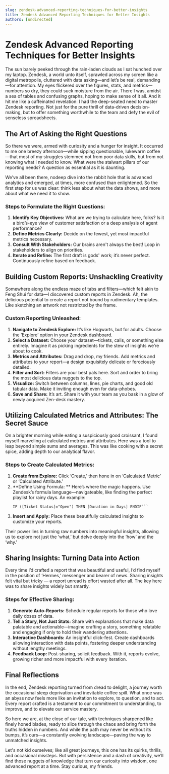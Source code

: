 ```yaml
---
slug: zendesk-advanced-reporting-techniques-for-better-insights
title: Zendesk Advanced Reporting Techniques for Better Insights
authors: [undirected]
---
```



# Zendesk Advanced Reporting Techniques for Better Insights

The sun barely peeked through the rain-laden clouds as I sat hunched over my laptop. Zendesk, a world unto itself, sprawled across my screen like a digital metropolis, cluttered with data asking—and let’s be real, demanding—for attention. My eyes flickered over the figures, stats, and metrics—numbers so dry, they could suck moisture from the air. There I was, amidst a sea of tables and confusing graphs, hoping to make sense of it all. And it hit me like a caffeinated revelation: I had the deep-seated need to master Zendesk reporting. Not just for the pure thrill of data-driven decision-making, but to offer something worthwhile to the team and defy the evil of senseless spreadsheets.

## The Art of Asking the Right Questions

So there we were, armed with curiosity and a hunger for insight. It occurred to me one breezy afternoon—while sipping questionable, lukewarm coffee—that most of my struggles stemmed not from poor data skills, but from not knowing what I needed to know. What were the stalwart pillars of our reporting needs? A question as essential as it is daunting. 

We’ve all been there, nodeep dive into the rabbit hole that is advanced analytics and emerged, at times, more confused than enlightened. So the first step for us was clear: think less about what the data shows, and more about what we need it to show. 

### Steps to Formulate the Right Questions:
1. **Identify Key Objectives:** What are we trying to calculate here, folks? Is it a bird’s-eye view of customer satisfaction or a deep analysis of agent performance?
2. **Define Metrics Clearly:** Decide on the fewest, yet most impactful metrics necessary.
3. **Consult With Stakeholders:** Our brains aren't always the best! Loop in stakeholders to align on priorities.
4. **Iterate and Refine:** The first draft is gods' work; it’s never perfect. Continuously refine based on feedback.

## Building Custom Reports: Unshackling Creativity

Somewhere along the endless maze of tabs and filters—which felt akin to Feng Shui for data—I discovered custom reports in Zendesk. Ah, the delicious potential to create a report not bound by rudimentary templates. Like sketching an artwork not restricted by the frame.

### Custom Reporting Unleashed:
1. **Navigate to Zendesk Explore:** It’s like Hogwarts, but for adults. Choose the ‘Explore’ option in your Zendesk dashboard.
2. **Select a Dataset:** Choose your dataset—tickets, calls, or something else entirely. Imagine it as picking ingredients for the stew of insights we’re about to cook.
3. **Metrics and Attributes:** Drag and drop, my friends. Add metrics and attributes to your report—a design exquisitely delicate or ferociously detailed.
4. **Filter and Sort:** Filters are your best pals here. Sort and order to bring the most delicious data nuggets to the top.
5. **Visualize:** Switch between columns, lines, pie charts, and good old tabular data. Make it inviting enough even for data-phobes.
6. **Save and Share:** It’s art. Share it with your team as you bask in a glow of newly acquired Zen-desk mastery.

## Utilizing Calculated Metrics and Attributes: The Secret Sauce

On a brighter morning while eating a suspiciously good croissant, I found myself marveling at calculated metrics and attributes. Here was a tool to leap beyond simple sums and averages. This was like cooking with a secret spice, adding depth to our analytical flavor.

### Steps to Create Calculated Metrics:
1. **Create from Explore:** Click ‘Create,’ then hone in on ‘Calculated Metric’ or ‘Calculated Attribute.’
2. **Define Using Formula: ** Here’s where the magic happens. Use Zendesk’s formula language—navigateable, like finding the perfect playlist for rainy days. An example: 
   ```Zendesk Formula: 
   IF ([Ticket Status]="Open") THEN [Duration in Days] ENDIF```
3. **Insert and Apply:** Place these beautifully calculated insights to customize your reports.

Their power lies in turning raw numbers into meaningful insights, allowing us to explore not just the ‘what,’ but delve deeply into the ‘how’ and the ‘why.’

## Sharing Insights: Turning Data into Action

Every time I’d crafted a report that was beautiful and useful, I’d find myself in the position of ‘Hermes,’ messenger and bearer of news. Sharing insights felt vital but tricky — a report unread is effort wasted after all. The key here was to share insights widely but smartly.

### Steps for Effective Sharing:
1. **Generate Auto-Reports:** Schedule regular reports for those who love daily doses of data.
2. **Tell a Story, Not Just Stats:** Share with explanations that make data palatable and actionable—imagine crafting a story, something relatable and engaging if only to hold their wandering attentions.
3. **Interactive Dashboards:** An insightful click-fest. Create dashboards allowing interaction with data points, fostering deeper understanding without lengthy meetings.
4. **Feedback Loop:** Post-sharing, solicit feedback. With it, reports evolve, growing richer and more impactful with every iteration.

## Final Reflections

In the end, Zendesk reporting turned from dread to delight, a journey worth the occasional sleep deprivation and inevitable coffee spill. What once was an abyss now feels more like an invitation to explore, to question, and to act. Every report crafted is a testament to our commitment to understanding, to improve, and to elevate our service mastery.

So here we are, at the close of our tale, with techniques sharpened like finely honed blades, ready to slice through the chaos and bring forth the truths hidden in numbers. And while the path may never be without its bumps, it’s ours—a constantly evolving landscape—paving the way to unmatched insights.

Let's not kid ourselves; like all great journeys, this one has its quirks, thrills, and occasional missteps. But with persistence and a dash of creativity, we’ll find those nuggets of knowledge that turn our curiosity into wisdom, one advanced report at a time. Stay curious, my friends.